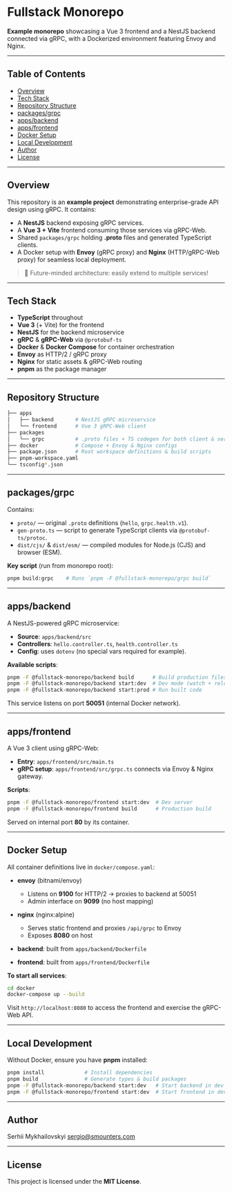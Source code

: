 # Fullstack Monorepo

**Example monorepo** showcasing a Vue 3 frontend and a NestJS backend connected via gRPC, with a Dockerized environment featuring Envoy and Nginx.

---

## Table of Contents

* [Overview](#overview)
* [Tech Stack](#tech-stack)
* [Repository Structure](#repository-structure)
* [packages/grpc](#packagesgrpc)
* [apps/backend](#appsbackend)
* [apps/frontend](#appsfrontend)
* [Docker Setup](#docker-setup)
* [Local Development](#local-development)
* [Author](#author)
* [License](#license)

---

## Overview

This repository is an **example project** demonstrating enterprise-grade API design using gRPC. It contains:

* A **NestJS** backend exposing gRPC services.
* A **Vue 3 + Vite** frontend consuming those services via gRPC-Web.
* Shared `packages/grpc` holding **.proto** files and generated TypeScript clients.
* A Docker setup with **Envoy** (gRPC proxy) and **Nginx** (HTTP/gRPC-Web proxy) for seamless local deployment.

> 🚀 Future-minded architecture: easily extend to multiple services!

---

## Tech Stack

* **TypeScript** throughout
* **Vue 3** (+ Vite) for the frontend
* **NestJS** for the backend microservice
* **gRPC** & **gRPC-Web** via `@protobuf-ts`
* **Docker** & **Docker Compose** for container orchestration
* **Envoy** as HTTP/2 / gRPC proxy
* **Nginx** for static assets & gRPC-Web routing
* **pnpm** as the package manager

---

## Repository Structure

```bash
├── apps
│   ├── backend       # NestJS gRPC microservice
│   └── frontend      # Vue 3 gRPC-Web client
├── packages
│   └── grpc          # .proto files + TS codegen for both client & server
├── docker            # Compose + Envoy & Nginx configs
├── package.json      # Root workspace definitions & build scripts
├── pnpm-workspace.yaml
└── tsconfig*.json
```

---

## packages/grpc

Contains:

* `proto/` — original `.proto` definitions (`hello`, `grpc.health.v1`).
* `gen-proto.ts` — script to generate TypeScript clients via `@protobuf-ts/protoc`.
* `dist/cjs/` & `dist/esm/` — compiled modules for Node.js (CJS) and browser (ESM).

**Key script** (run from monorepo root):

```bash
pnpm build:grpc    # Runs `pnpm -F @fullstack-monorepo/grpc build`
```

---

## apps/backend

A NestJS-powered gRPC microservice:

* **Source**: `apps/backend/src`
* **Controllers**: `hello.controller.ts`, `health.controller.ts`
* **Config**: uses `dotenv` (no special vars required for example).

**Available scripts**:

```bash
pnpm -F @fullstack-monorepo/backend build      # Build production files
pnpm -F @fullstack-monorepo/backend start:dev  # Dev mode (watch + reload)
pnpm -F @fullstack-monorepo/backend start:prod # Run built code
```

This service listens on port **50051** (internal Docker network).

---

## apps/frontend

A Vue 3 client using gRPC-Web:

* **Entry**: `apps/frontend/src/main.ts`
* **gRPC setup**: `apps/frontend/src/grpc.ts` connects via Envoy & Nginx gateway.

**Scripts**:

```bash
pnpm -F @fullstack-monorepo/frontend start:dev  # Dev server
pnpm -F @fullstack-monorepo/frontend build      # Production build
```

Served on internal port **80** by its container.

---

## Docker Setup

All container definitions live in `docker/compose.yaml`:

* **envoy** (bitnami/envoy)

    * Listens on **9100** for HTTP/2 → proxies to backend at 50051
    * Admin interface on **9099** (no host mapping)
* **nginx** (nginx\:alpine)

    * Serves static frontend and proxies `/api/grpc` to Envoy
    * Exposes **8080** on host
* **backend**: built from `apps/backend/Dockerfile`
* **frontend**: built from `apps/frontend/Dockerfile`

**To start all services**:

```bash
cd docker
docker-compose up --build
```

Visit `http://localhost:8080` to access the frontend and exercise the gRPC-Web API.

---

## Local Development

Without Docker, ensure you have **pnpm** installed:

```bash
pnpm install             # Install dependencies
pnpm build               # Generate types & build packages
pnpm -F @fullstack-monorepo/backend start:dev   # Start backend in dev mode
pnpm -F @fullstack-monorepo/frontend start:dev  # Start frontend in dev mode
```

---

## Author

Serhii Mykhailovskyi [sergio@smounters.com](mailto:sergio@smounters.com)

---

## License

This project is licensed under the **MIT License**.
